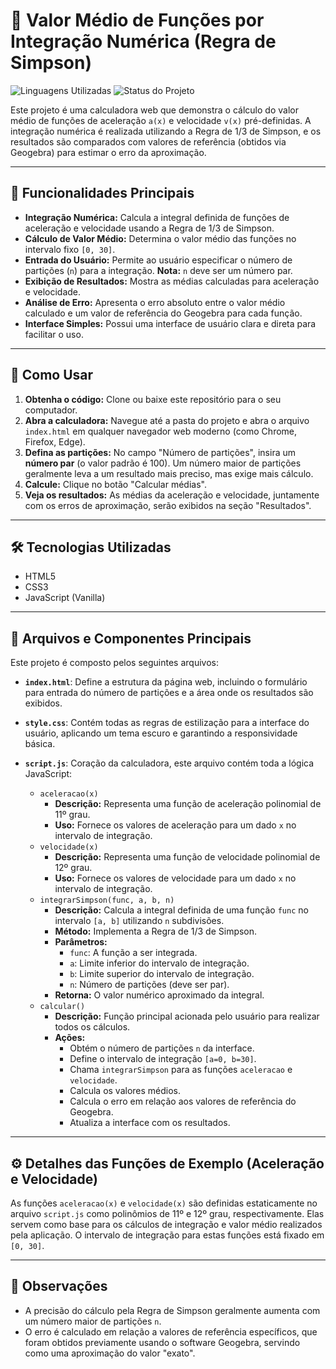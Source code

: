# 📐 Valor Médio de Funções por Integração Numérica (Regra de Simpson)

<p align="left">
  <img src="https://img.shields.io/badge/linguagens-HTML%20%7C%20CSS%20%7C%20JS-blue" alt="Linguagens Utilizadas">
  <img src="https://img.shields.io/badge/status-ativo-brightgreen" alt="Status do Projeto">
  </p>

Este projeto é uma calculadora web que demonstra o cálculo do valor médio de funções de aceleração `a(x)` e velocidade `v(x)` pré-definidas. A integração numérica é realizada utilizando a Regra de 1/3 de Simpson, e os resultados são comparados com valores de referência (obtidos via Geogebra) para estimar o erro da aproximação.

---

## 🎯 Funcionalidades Principais

* **Integração Numérica:** Calcula a integral definida de funções de aceleração e velocidade usando a Regra de 1/3 de Simpson.
* **Cálculo de Valor Médio:** Determina o valor médio das funções no intervalo fixo `[0, 30]`.
* **Entrada do Usuário:** Permite ao usuário especificar o número de partições (`n`) para a integração. **Nota:** `n` deve ser um número par.
* **Exibição de Resultados:** Mostra as médias calculadas para aceleração e velocidade.
* **Análise de Erro:** Apresenta o erro absoluto entre o valor médio calculado e um valor de referência do Geogebra para cada função.
* **Interface Simples:** Possui uma interface de usuário clara e direta para facilitar o uso.

---

## 🚀 Como Usar

1.  **Obtenha o código:** Clone ou baixe este repositório para o seu computador.
2.  **Abra a calculadora:** Navegue até a pasta do projeto e abra o arquivo `index.html` em qualquer navegador web moderno (como Chrome, Firefox, Edge).
3.  **Defina as partições:** No campo "Número de partições", insira um **número par** (o valor padrão é 100). Um número maior de partições geralmente leva a um resultado mais preciso, mas exige mais cálculo.
4.  **Calcule:** Clique no botão "Calcular médias".
5.  **Veja os resultados:** As médias da aceleração e velocidade, juntamente com os erros de aproximação, serão exibidos na seção "Resultados".

---

## 🛠️ Tecnologias Utilizadas

* HTML5
* CSS3
* JavaScript (Vanilla)

---

## 🧩 Arquivos e Componentes Principais

Este projeto é composto pelos seguintes arquivos:

* **`index.html`**: Define a estrutura da página web, incluindo o formulário para entrada do número de partições e a área onde os resultados são exibidos.

* **`style.css`**: Contém todas as regras de estilização para a interface do usuário, aplicando um tema escuro e garantindo a responsividade básica.

* **`script.js`**: Coração da calculadora, este arquivo contém toda a lógica JavaScript:
    * `aceleracao(x)`
        * **Descrição:** Representa uma função de aceleração polinomial de 11º grau.
        * **Uso:** Fornece os valores de aceleração para um dado `x` no intervalo de integração.
    * `velocidade(x)`
        * **Descrição:** Representa uma função de velocidade polinomial de 12º grau.
        * **Uso:** Fornece os valores de velocidade para um dado `x` no intervalo de integração.
    * `integrarSimpson(func, a, b, n)`
        * **Descrição:** Calcula a integral definida de uma função `func` no intervalo `[a, b]` utilizando `n` subdivisões.
        * **Método:** Implementa a Regra de 1/3 de Simpson.
        * **Parâmetros:**
            * `func`: A função a ser integrada.
            * `a`: Limite inferior do intervalo de integração.
            * `b`: Limite superior do intervalo de integração.
            * `n`: Número de partições (deve ser par).
        * **Retorna:** O valor numérico aproximado da integral.
    * `calcular()`
        * **Descrição:** Função principal acionada pelo usuário para realizar todos os cálculos.
        * **Ações:**
            * Obtém o número de partições `n` da interface.
            * Define o intervalo de integração `[a=0, b=30]`.
            * Chama `integrarSimpson` para as funções `aceleracao` e `velocidade`.
            * Calcula os valores médios.
            * Calcula o erro em relação aos valores de referência do Geogebra.
            * Atualiza a interface com os resultados.

---

## ⚙️ Detalhes das Funções de Exemplo (Aceleração e Velocidade)

As funções `aceleracao(x)` e `velocidade(x)` são definidas estaticamente no arquivo `script.js` como polinômios de 11º e 12º grau, respectivamente. Elas servem como base para os cálculos de integração e valor médio realizados pela aplicação. O intervalo de integração para estas funções está fixado em `[0, 30]`.

---

## 📝 Observações

* A precisão do cálculo pela Regra de Simpson geralmente aumenta com um número maior de partições `n`.
* O erro é calculado em relação a valores de referência específicos, que foram obtidos previamente usando o software Geogebra, servindo como uma aproximação do valor "exato".
